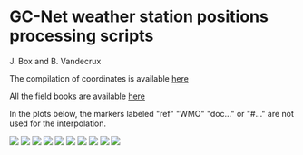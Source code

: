 # GC-Net weather station positions processing scripts
J. Box and B. Vandecrux

The compilation of coordinates is available [here](https://docs.google.com/spreadsheets/d/1R2SA7rqo9PHfAAGeSVgy7eWVHRugV8Z3nbWga5Xin1U/edit?usp=sharing)

All the field books are available [here](https://github.com/GEUS-Glaciology-and-Climate/GC-Net-level-1-data-processing/tree/main/metadata/Field%20Books)

In the plots below, the markers labeled "ref" "WMO" "doc..." or "#..." are not used for the interpolation.

![](https://github.com/GEUS-Glaciology-and-Climate/GCNet_positions/blob/main/figs/SWC.png)
![](https://github.com/GEUS-Glaciology-and-Climate/GCNet_positions/blob/main/figs/CP1.png)
![](https://github.com/GEUS-Glaciology-and-Climate/GCNet_positions/blob/main/figs/NAU.png)
![](https://github.com/GEUS-Glaciology-and-Climate/GCNet_positions/blob/main/figs/GIT.png)
![](https://github.com/GEUS-Glaciology-and-Climate/GCNet_positions/blob/main/figs/TUN.png)
![](https://github.com/GEUS-Glaciology-and-Climate/GCNet_positions/blob/main/figs/DY2.png)
![](https://github.com/GEUS-Glaciology-and-Climate/GCNet_positions/blob/main/figs/JR1.png)
![](https://github.com/GEUS-Glaciology-and-Climate/GCNet_positions/blob/main/figs/NAE.png)
![](https://github.com/GEUS-Glaciology-and-Climate/GCNet_positions/blob/main/figs/NSE.png)
![](https://github.com/GEUS-Glaciology-and-Climate/GCNet_positions/blob/main/figs/PET.png)
